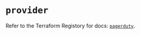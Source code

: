 # `provider`

Refer to the Terraform Registory for docs: [`pagerduty`](https://registry.terraform.io/providers/pagerduty/pagerduty/3.3.0/docs).
